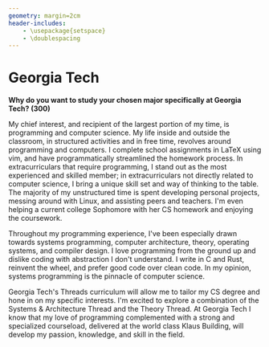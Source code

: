 ```yaml
---
geometry: margin=2cm
header-includes:
    - \usepackage{setspace}
    - \doublespacing
---
```


# Georgia Tech

**Why do you want to study your chosen major specifically at Georgia Tech? (300)**

My chief interest, and recipient of the largest portion of my time, is
programming and computer science. My life inside and outside the classroom, in
structured activities and in free time, revolves around programming and
computers. I complete school assignments in LaTeX using vim, and have
programmatically streamlined the homework process. In extracurriculars that
require programming, I stand out as the most experienced and skilled member; in
extracurriculars not directly related to computer science, I bring a unique
skill set and way of thinking to the table. The majority of my unstructured
time is spent developing personal projects, messing around with Linux, and
assisting peers and teachers. I'm even helping a current college Sophomore with
her CS homework and enjoying the coursework.

Throughout my programming experience, I've been especially drawn towards
systems programming, computer architecture, theory, operating systems, and
compiler design. I love programming from the ground up and dislike coding with
abstraction I don't understand. I write in C and Rust, reinvent the wheel, and
prefer good code over clean code. In my opinion, systems programming is the
pinnacle of computer science.

Georgia Tech's Threads curriculum will allow me to tailor my CS degree and hone
in on my specific interests. I'm excited to explore a combination of the
Systems & Architecture Thread and the Theory Thread. At Georgia Tech I know
that my love of programming complemented with a strong and specialized
courseload, delivered at the world class Klaus Building, will develop my
passion, knowledge, and skill in the field.

